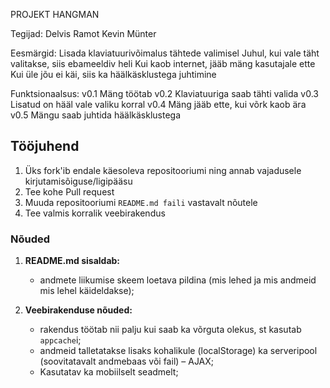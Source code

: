 PROJEKT HANGMAN

Tegijad:
        Delvis Ramot
        Kevin Münter

Eesmärgid:
          Lisada klaviatuurivõimalus tähtede valimisel
          Juhul, kui vale täht valitakse, siis ebameeldiv heli
          Kui kaob internet, jääb mäng kasutajale ette
          Kui üle jõu ei käi, siis ka häälkäsklustega juhtimine

Funktsionaalsus:
                v0.1 Mäng töötab
                v0.2 Klaviatuuriga saab tähti valida
                v0.3 Lisatud on hääl vale valiku korral
                v0.4 Mäng jääb ette, kui võrk kaob ära
                v0.5 Mängu saab juhtida häälkäsklustega






## Tööjuhend
1. Üks fork'ib endale käesoleva repositooriumi ning annab vajadusele kirjutamisõiguse/ligipääsu
1. Tee kohe Pull request
1. Muuda repositooriumi `README.md faili` vastavalt nõutele
1. Tee valmis korralik veebirakendus

### Nõuded

1. **README.md sisaldab:**
    * andmete liikumise skeem loetava pildina (mis lehed ja mis andmeid mis lehel käideldakse);

2. **Veebirakenduse nõuded:**
    * rakendus töötab nii palju kui saab ka võrguta olekus, st kasutab `appcache`i;
    * andmeid talletatakse lisaks kohalikule (localStorage) ka serveripool (soovitatavalt andmebaas või fail) – AJAX;
    * Kasutatav ka mobiilselt seadmelt;
